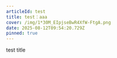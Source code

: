 ```yaml
---
articleId: test
title: test：aaa
cover: /img/1*30M_EIpjseBwR4XfW-FtgA.png
date: 2025-08-12T09:54:20.729Z
pinned: true
---
```

test title